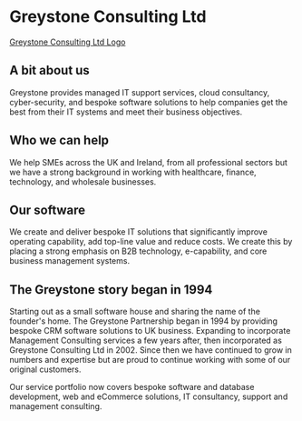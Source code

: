 # Greystone Consulting Ltd

[Greystone Consulting Ltd Logo](https://github.com/GreystoneUK/.github/blob/main/images/Logo_Technology_White.jpg "Greystone Consulting Ltd")

## A bit about us

Greystone provides managed IT support services, cloud consultancy, cyber-security, and bespoke software solutions to help companies get the best from their IT systems and meet their business objectives.

## Who we can help

We help SMEs across the UK and Ireland, from all professional sectors but we have a strong background in working with healthcare, finance, technology, and wholesale businesses.

## Our software

We create and deliver bespoke IT solutions that significantly improve operating capability, add top-line value and reduce costs. We create this by placing a strong emphasis on B2B technology, e-capability, and core business management systems.

## The Greystone story began in 1994

Starting out as a small software house and sharing the name of the founder's home. The Greystone Partnership began in 1994 by providing bespoke CRM software solutions to UK business. Expanding to incorporate Management Consulting services a few years after, then incorporated as Greystone Consulting Ltd in 2002.
Since then we have continued to grow in numbers and expertise but are proud to continue working with some of our original customers.

Our service portfolio now covers bespoke software and database development, web and eCommerce solutions, IT consultancy, support and management consulting.
